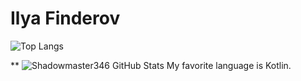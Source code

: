 # Ilya Finderov 
![Top Langs](https://github-readme-stats.vercel.app/api/top-langs/?username=Shadowmaster346&count_private=false&langs_count=7&layout=compact)

**
![Shadowmaster346 GitHub Stats](https://github-readme-stats.vercel.app/api?username=Shadowmaster346&count_private=true&hide=contribs&show_icons=true&theme=default&layout=compact&bg_color=RED)
My favorite language is Kotlin. 

